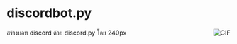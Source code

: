 # discordbot.py
สร้างบอท discord ด้วย discord.py โดย 240px
  <img align="right" alt="GIF" src="https://i.pinimg.com/originals/e4/26/70/e426702edf874b181aced1e2fa5c6cde.gif" />
